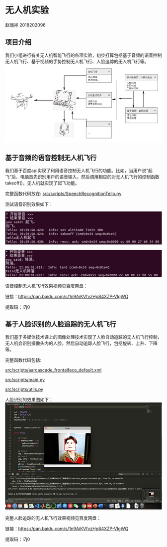 # 无人机实验
赵瑞祥 2018202096
## 项目介绍
我们小组进行有关无人机智能飞行的各项实验，初步打算包括基于音频的语音控制无人机飞行、基于视频的手势控制无人机飞行、人脸追踪的无人机飞行等。
![avatar](extra/总体规划图.png)
## 基于音频的语音控制无人机飞行
我们基于百度api实现了利用语音控制无人机飞行的功能。比如，当用户说“起飞”后，电脑首先识别用户的语音输入，然后调用相应的对无人机飞行的控制函数takeoff()，无人机就实现了起飞功能。

完整函数代码放在: [src/scripts/SpeechRecognitionTello.py](src/scripts/SpeechRecognitionTello.py)

测试语音识别效果如下：

![avatar](extra/语音识别效果图1.png)

![avatar](extra/语音识别效果图2.png)

语音控制无人机飞行效果视频见百度网盘：

链接：https://pan.baidu.com/s/1n9AiKVfvzHp84XZP-VlgWQ 

提取码：i7j0 
## 基于人脸识别的人脸追踪的无人机飞行
我们基于多媒体技术课上的图像处理技术实现了人脸自动追踪的无人机飞行控制，无人机会识别摄像头内的人脸，然后自动追踪人脸飞行，包括旋转、上升、下降等。

完整函数代码包括: 

[src/scripts/aarcascade_frontalface_default.xml](src/scripts/haarcascade_frontalface_default.xml)

[src/scripts/main.py](src/scripts/main.py)

[src/scripts/utils.py](src/scripts/utils.py)

人脸识别的效果图如下：
![avatar](extra/人脸识别效果图.jpg)

完整人脸追踪的无人机飞行效果视频见百度网盘：

链接：https://pan.baidu.com/s/1n9AiKVfvzHp84XZP-VlgWQ 

提取码：i7j0 
